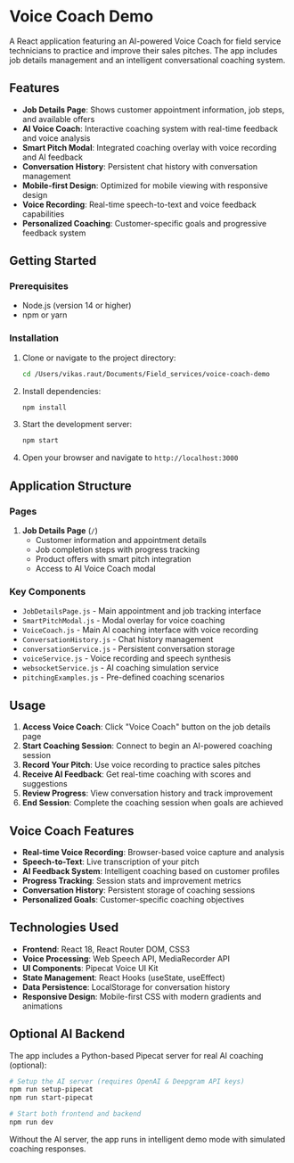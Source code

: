 # Voice Coach Demo

A React application featuring an AI-powered Voice Coach for field service technicians to practice and improve their sales pitches. The app includes job details management and an intelligent conversational coaching system.

## Features

- **Job Details Page**: Shows customer appointment information, job steps, and available offers
- **AI Voice Coach**: Interactive coaching system with real-time feedback and voice analysis
- **Smart Pitch Modal**: Integrated coaching overlay with voice recording and AI feedback
- **Conversation History**: Persistent chat history with conversation management
- **Mobile-first Design**: Optimized for mobile viewing with responsive design
- **Voice Recording**: Real-time speech-to-text and voice feedback capabilities
- **Personalized Coaching**: Customer-specific goals and progressive feedback system

## Getting Started

### Prerequisites

- Node.js (version 14 or higher)
- npm or yarn

### Installation

1. Clone or navigate to the project directory:
   ```bash
   cd /Users/vikas.raut/Documents/Field_services/voice-coach-demo
   ```

2. Install dependencies:
   ```bash
   npm install
   ```

3. Start the development server:
   ```bash
   npm start
   ```

4. Open your browser and navigate to `http://localhost:3000`

## Application Structure

### Pages

1. **Job Details Page** (`/`)
   - Customer information and appointment details
   - Job completion steps with progress tracking
   - Product offers with smart pitch integration
   - Access to AI Voice Coach modal

### Key Components

- `JobDetailsPage.js` - Main appointment and job tracking interface
- `SmartPitchModal.js` - Modal overlay for voice coaching
- `VoiceCoach.js` - Main AI coaching interface with voice recording
- `ConversationHistory.js` - Chat history management
- `conversationService.js` - Persistent conversation storage
- `voiceService.js` - Voice recording and speech synthesis
- `websocketService.js` - AI coaching simulation service
- `pitchingExamples.js` - Pre-defined coaching scenarios

## Usage

1. **Access Voice Coach**: Click "Voice Coach" button on the job details page
2. **Start Coaching Session**: Connect to begin an AI-powered coaching session
3. **Record Your Pitch**: Use voice recording to practice sales pitches
4. **Receive AI Feedback**: Get real-time coaching with scores and suggestions
5. **Review Progress**: View conversation history and track improvement
6. **End Session**: Complete the coaching session when goals are achieved

## Voice Coach Features

- **Real-time Voice Recording**: Browser-based voice capture and analysis
- **Speech-to-Text**: Live transcription of your pitch
- **AI Feedback System**: Intelligent coaching based on customer profiles
- **Progress Tracking**: Session stats and improvement metrics
- **Conversation History**: Persistent storage of coaching sessions
- **Personalized Goals**: Customer-specific coaching objectives

## Technologies Used

- **Frontend**: React 18, React Router DOM, CSS3
- **Voice Processing**: Web Speech API, MediaRecorder API
- **UI Components**: Pipecat Voice UI Kit
- **State Management**: React Hooks (useState, useEffect)
- **Data Persistence**: LocalStorage for conversation history
- **Responsive Design**: Mobile-first CSS with modern gradients and animations

## Optional AI Backend

The app includes a Python-based Pipecat server for real AI coaching (optional):

```bash
# Setup the AI server (requires OpenAI & Deepgram API keys)
npm run setup-pipecat
npm run start-pipecat

# Start both frontend and backend
npm run dev
```

Without the AI server, the app runs in intelligent demo mode with simulated coaching responses.
